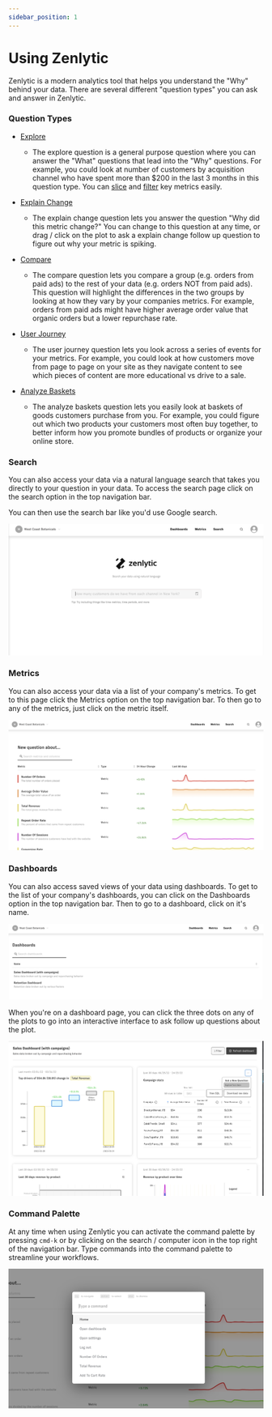 ```yaml
---
sidebar_position: 1
---
```


# Using Zenlytic

Zenlytic is a modern analytics tool that helps you understand the "Why" behind your data.  There are several different "question types" you can ask and answer in Zenlytic.

### Question Types

* [Explore](./2_exploring.md)
    * The explore question is a general purpose question where you can answer the "What" questions that lead into the "Why" questions. For example, you could look at number of customers by acquisition channel who have spent more than $200 in the last 3 months in this question type. You can [slice](./2_exploring.md#slicing) and [filter](./2_exploring.md#filtering) key metrics easily.

* [Explain Change](./3_explain_change.md)
    * The explain change question lets you answer the question "Why did this metric change?" You can change to this question at any time, or drag / click on the plot to ask a explain change follow up question to figure out why your metric is spiking.

* [Compare](./4_compare.md)
    * The compare question lets you compare a group (e.g. orders from paid ads) to the rest of your data (e.g. orders NOT from paid ads). This question will highlight  the differences in the two groups by looking at how they vary by your companies metrics. For example, orders from paid ads might have higher average order value that organic orders but a lower repurchase rate.

* [User Journey](./5_user_journey.md)
    * The user journey question lets you look across a series of events for your metrics. For example, you could look at how customers move from page to page on your site as they navigate content to see which pieces of content are more educational vs drive to a sale.

* [Analyze Baskets](./6_basket_mix.md)
    * The analyze baskets question lets you easily look at baskets of goods customers purchase from you. For example, you could figure out which two products your customers most often buy together, to better inform how you promote bundles of products or organize your online store.


### Search 

You can also access your data via a natural language search that takes you directly to your question in your data. To access the search page click on the search option in the top navigation bar.

You can then use the search bar like you'd use Google search.

![search-page](../assets/search-page.png)


### Metrics

You can also access your data via a list of your company's metrics.  To get to this page click the Metrics option on the top navigation bar. To then go to any of the metrics, just click on the metric itself.

![metrics-page](../assets/metrics-page.png)


### Dashboards

You can also access saved views of your data using dashboards. To get to the list of your company's dashboards, you can click on the Dashboards option in the top navigation bar. Then to go to a dashboard, click on it's name.


![dashboards-page](../assets/dashboards-page.png)


When you're on a dashboard page, you can click the three dots on any of the plots to go into an interactive interface to ask follow up questions about the plot. 

![dashboard-shot](../assets/dashboard-shot.png)


### Command Palette

At any time when using Zenlytic you can activate the command palette by pressing `cmd-k` or by clicking on the search / computer icon in the top right of the navigation bar. Type commands into the command palette to streamline your workflows.

![command-palette](../assets/command-palette.png)

